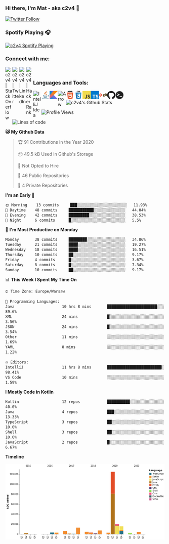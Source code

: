 ### Hi there, I'm Mat - aka c2v4 👋

[![Twitter Follow](https://img.shields.io/twitter/follow/1c2v4?color=1DA1F2&logo=twitter&style=for-the-badge)](https://twitter.com/intent/follow?original_referer=https%3A%2F%2Fgithub.com%2Fc2v4&screen_name=1c2v4)

### Spotify Playing 🎧
[<img src="https://novatorem.c2v4.vercel.app/api/spotify" alt="c2v4 Spotify Playing" width="350" />](https://open.spotify.com/user/c2v4)

### Connect with me:

[<img align="left" alt="c2v4 | StackOverflow" width="22px" src="https://cdn.jsdelivr.net/npm/simple-icons@3.6.1/icons/stackoverflow.svg" />](https://stackoverflow.com/users/7548024)
[<img align="left" alt="c2v4 | Twitter" width="22px" src="https://cdn.jsdelivr.net/npm/simple-icons@v3/icons/twitter.svg" />](https://twitter.com/1c2v4)
[<img align="left" alt="c2v4 | LinkedIn" width="22px" src="https://cdn.jsdelivr.net/npm/simple-icons@v3/icons/linkedin.svg" />](https://www.linkedin.com/in/dudamateusz/)
[<img align="left" alt="c2v4 | HackerRank" width="22px" src="https://cdn.jsdelivr.net/npm/simple-icons@3.6.1/icons/hackerrank.svg" />](https://www.hackerrank.com/the_pro1)

<br />

### Languages and Tools:

<img align="left" alt="IntelliJ Idea" width="26px" src="https://avatars0.githubusercontent.com/u/878437?s=200&v=4" />
<img align="left" alt="Java" width="26px" src="https://raw.githubusercontent.com/github/explore/80688e429a7d4ef2fca1e82350fe8e3517d3494d/topics/java/java.png" />
<img align="left" alt="Kotlin" width="26px" src="https://raw.githubusercontent.com/github/explore/80688e429a7d4ef2fca1e82350fe8e3517d3494d/topics/kotlin/kotlin.png" />
<img align="left" alt="Arrow" width="26px" src="https://avatars2.githubusercontent.com/u/29458023?s=200&v=4" />
<img align="left" alt="HTML5" width="26px" src="https://raw.githubusercontent.com/github/explore/80688e429a7d4ef2fca1e82350fe8e3517d3494d/topics/html/html.png" />
<img align="left" alt="CSS3" width="26px" src="https://raw.githubusercontent.com/github/explore/80688e429a7d4ef2fca1e82350fe8e3517d3494d/topics/css/css.png" />
<img align="left" alt="JavaScript" width="26px" src="https://raw.githubusercontent.com/github/explore/80688e429a7d4ef2fca1e82350fe8e3517d3494d/topics/javascript/javascript.png" />
<img align="left" alt="TypeScript" width="26px" src="https://raw.githubusercontent.com/github/explore/80688e429a7d4ef2fca1e82350fe8e3517d3494d/topics/typescript/typescript.png" />
<img align="left" alt="Git" width="26px" src="https://raw.githubusercontent.com/github/explore/80688e429a7d4ef2fca1e82350fe8e3517d3494d/topics/git/git.png" />
<img align="left" alt="GitHub" width="26px" src="https://raw.githubusercontent.com/github/explore/78df643247d429f6cc873026c0622819ad797942/topics/github/github.png" />
<img align="left" alt="Terminal" width="26px" src="https://raw.githubusercontent.com/github/explore/80688e429a7d4ef2fca1e82350fe8e3517d3494d/topics/terminal/terminal.png" />  


<br />

<img align="center" alt="c2v4's Github Stats" src="https://github-readme-stats.c2v4.vercel.app/api?username=c2v4&show_icons=true&hide_border=true" />  


<br />

<!--START_SECTION:waka-->
![Profile Views](http://img.shields.io/badge/Profile%20Views-4-blue)

![Lines of code](https://img.shields.io/badge/From%20Hello%20World%20I%27ve%20Written-1.3%20million%20lines%20of%20code-blue)

**🐱 My Github Data** 

> 🏆 91 Contributions in the Year 2020
 > 
> 📦 49.5 kB Used in Github's Storage 
 > 
> 🚫 Not Opted to Hire
 > 
> 📜 46 Public Repositories
 > 
> 🔑 4 Private Repositories 

**I'm an Early 🐤** 

```text
🌞 Morning    13 commits     ███░░░░░░░░░░░░░░░░░░░░░░   11.93% 
🌆 Daytime    48 commits     ███████████░░░░░░░░░░░░░░   44.04% 
🌃 Evening    42 commits     █████████░░░░░░░░░░░░░░░░   38.53% 
🌙 Night      6 commits      █░░░░░░░░░░░░░░░░░░░░░░░░   5.5%

```
📅 **I'm Most Productive on Monday** 

```text
Monday       38 commits     ████████░░░░░░░░░░░░░░░░░   34.86% 
Tuesday      21 commits     ████░░░░░░░░░░░░░░░░░░░░░   19.27% 
Wednesday    18 commits     ████░░░░░░░░░░░░░░░░░░░░░   16.51% 
Thursday     10 commits     ██░░░░░░░░░░░░░░░░░░░░░░░   9.17% 
Friday       4 commits      █░░░░░░░░░░░░░░░░░░░░░░░░   3.67% 
Saturday     8 commits      █░░░░░░░░░░░░░░░░░░░░░░░░   7.34% 
Sunday       10 commits     ██░░░░░░░░░░░░░░░░░░░░░░░   9.17%

```


📊 **This Week I Spent My Time On** 

```text
⌚︎ Time Zone: Europe/Warsaw

💬 Programming Languages: 
Java                     10 hrs 8 mins       ██████████████████████░░░   89.6% 
XML                      24 mins             █░░░░░░░░░░░░░░░░░░░░░░░░   3.56% 
JSON                     24 mins             █░░░░░░░░░░░░░░░░░░░░░░░░   3.54% 
Other                    11 mins             ░░░░░░░░░░░░░░░░░░░░░░░░░   1.69% 
YAML                     8 mins              ░░░░░░░░░░░░░░░░░░░░░░░░░   1.22%

🔥 Editors: 
IntelliJ                 11 hrs 8 mins       ████████████████████████░   98.41% 
VS Code                  10 mins             ░░░░░░░░░░░░░░░░░░░░░░░░░   1.59%

```

**I Mostly Code in Kotlin** 

```text
Kotlin                   12 repos            ██████████░░░░░░░░░░░░░░░   40.0% 
Java                     4 repos             ███░░░░░░░░░░░░░░░░░░░░░░   13.33% 
TypeScript               3 repos             ██░░░░░░░░░░░░░░░░░░░░░░░   10.0% 
Shell                    3 repos             ██░░░░░░░░░░░░░░░░░░░░░░░   10.0% 
JavaScript               2 repos             █░░░░░░░░░░░░░░░░░░░░░░░░   6.67%

```


**Timeline**

![Chart not found](https://github.com/c2v4/c2v4/blob/master/charts/bar_graph.png) 


<!--END_SECTION:waka-->
